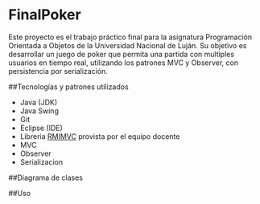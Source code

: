 # FinalPoker

Este proyecto es el trabajo práctico final para la asignatura Programación Orientada a Objetos de la Universidad Nacional de Luján. Su objetivo es desarrollar un juego de poker que permita una partida con multiples usuarios en tiempo real, utilizando los patrones MVC y Observer, con persistencia por serialización.

##Tecnologías y patrones utilizados

* Java (JDK)
* Java Swing 
* Git
* Eclipse (IDE)
* Libreria [RMIMVC](https://github.com/federicoradeljak/libreria-rmimvc) provista por el equipo docente
* MVC
* Observer
* Serializacion

##Diagrama de clases


##Uso
